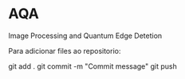 # AQA
Image Processing and Quantum Edge Detetion

Para adicionar files ao repositorio:

git add .
git commit -m "Commit message" 
git push
